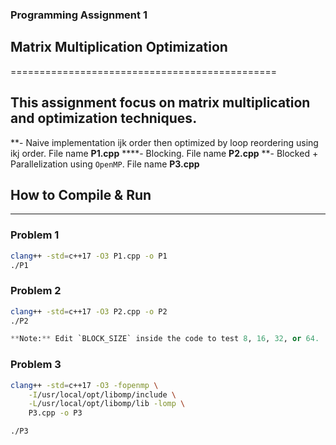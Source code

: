 ### Programming Assignment 1 
## Matrix Multiplication Optimization
==============================================
## This assignment focus on matrix multiplication and optimization techniques.
**- Naive implementation ijk order then optimized by loop reordering using ikj order. File name **P1.cpp**
****- Blocking.  File name **P2.cpp**
**- Blocked + Parallelization using `OpenMP`. File name **P3.cpp**


## How to Compile & Run
------------------------
###  Problem 1

```bash
clang++ -std=c++17 -O3 P1.cpp -o P1
./P1
```

### Problem 2

```bash
clang++ -std=c++17 -O3 P2.cpp -o P2
./P2
```

```python
**Note:** Edit `BLOCK_SIZE` inside the code to test 8, 16, 32, or 64.

```


### Problem 3

```bash
clang++ -std=c++17 -O3 -fopenmp \
    -I/usr/local/opt/libomp/include \
    -L/usr/local/opt/libomp/lib -lomp \
    P3.cpp -o P3

./P3
```